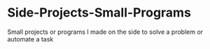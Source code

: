 # Side-Projects-Small-Programs
Small projects or programs I made on the side to solve a problem or automate a task
